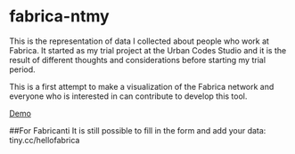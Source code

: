 fabrica-ntmy
============

This is the representation of data I collected about people who work at Fabrica. It started as my trial project at the Urban Codes Studio and it is the result of different thoughts and considerations before starting my trial period.

This is a first attempt to make a visualization of the Fabrica network and everyone who is interested in can contribute to develop this tool.

[Demo](http://tiny.cc/nice-to-meet-you)

##For Fabricanti
It is still possible to fill in the form and add your data: tiny.cc/hellofabrica


